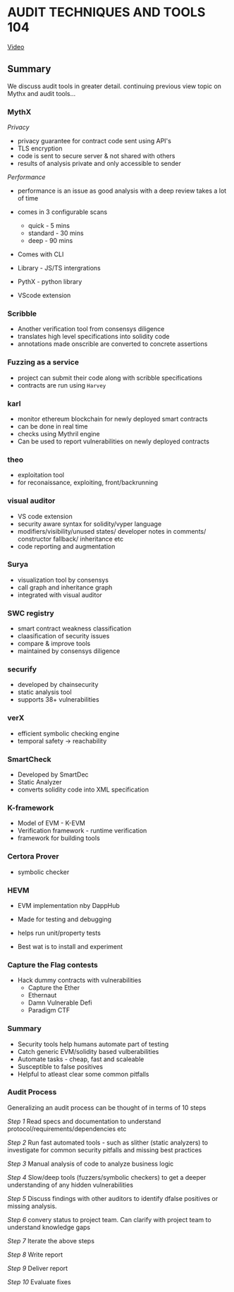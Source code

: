 # AUDIT TECHNIQUES AND TOOLS 104

[Video](https://www.youtube.com/watch?v=jZ81ebDJVe0&list=PLYORQHvGMg-VWUdk3AollB0IYVF0az5Tw&index=2)

## Summary

We discuss audit tools in greater detail. continuing previous view topic on Mythx and audit tools...

### MythX

_Privacy_

- privacy guarantee for contract code sent using API's
- TLS encryption
- code is sent to secure server & not shared with others
- results of analysis private and only accessible to sender

_Performance_

- performance is an issue as good analysis with a deep review takes a lot of time
- comes in 3 configurable scans

  - quick - 5 mins
  - standard - 30 mins
  - deep - 90 mins

- Comes with CLI
- Library - JS/TS intergrations
- PythX - python library
- VScode extension

### Scribble

- Another verification tool from consensys diligence
- translates high level specifications into solidity code
- annotations made onscrible are converted to concrete assertions

### Fuzzing as a service

- project can submit their code along with scribble specifications
- contracts are run using `Harvey`

### karl

- monitor ethereum blockchain for newly deployed smart contracts
- can be done in real time
- checks using Mythril engine
- Can be used to report vulnerabilities on newly deployed contracts

### theo

- exploitation tool
- for reconaissance, exploiting, front/backrunning

### visual auditor

- VS code extension
- security aware syntax for solidity/vyper language
- modifiers/visibility/unused states/ developer notes in comments/ constructor fallback/ inheritance etc
- code reporting and augmentation

### Surya

- visualization tool by consensys
- call graph and inheritance graph
- integrated with visual auditor

### SWC registry

- smart contract weakness classification
- claasification of security issues
- compare & improve tools
- maintained by consensys diligence

### securify

- developed by chainsecurity
- static analysis tool
- supports 38+ vulnerabilities

### verX

- efficient symbolic checking engine
- temporal safety -> reachability

### SmartCheck

- Developed by SmartDec
- Static Analyzer
- converts solidity code into XML specification

### K-framework

- Model of EVM - K-EVM
- Verification framework - runtime verification
- framework for building tools

### Certora Prover

- symbolic checker

### HEVM

- EVM implementation nby DappHub
- Made for testing and debugging
- helps run unit/property tests

- Best wat is to install and experiment

### Capture the Flag contests

- Hack dummy contracts with vulnerabilities
  - Capture the Ether
  - Ethernaut
  - Damn Vulnerable Defi
  - Paradigm CTF

### Summary

- Security tools help humans automate part of testing
- Catch generic EVM/solidity based vulberabilities
- Automate tasks - cheap, fast and scaleable
- Susceptible to false positives
- Helpful to atleast clear some common pitfalls

### Audit Process

Generalizing an audit process can be thought of in terms of 10 steps

_Step 1_
Read specs and documentation to understand protocol/requirements/dependencies etc

_Step 2_
Run fast automated tools - such as slither (static analyzers) to investigate for common security pitfalls and missing best practices

_Step 3_
Manual analysis of code to analyze business logic

_Step 4_
Slow/deep tools (fuzzers/symbolic checkers) to get a deeper understanding of any hidden vulnerabilities

_Step 5_
Discuss findings with other auditors to identify dfalse positives or missing analysis.

_Step 6_
convery status to project team. Can clarify with project team to understand knowledge gaps

_Step 7_
Iterate the above steps

_Step 8_
Write report

_Step 9_
Deliver report

_Step 10_
Evaluate fixes
